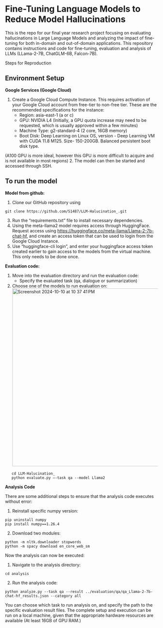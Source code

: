 # Fine-Tuning Language Models to Reduce Model Hallucinations

This is the repo for our final year research project focusing on evaluating hallucinations in Large Language Models and analyzing the impact of fine-tuning for both in-domain and out-of-domain applications. This repository contains instructions and code for fine-tuning, evaluation and analysis of LLMs (LLama-2-7B, ChatGLM-6B, Falcon-7B).


Steps for Reproduction

## Environment Setup

**Google Services (Google Cloud)**

1. Create a Google Cloud Compute Instance. This requires activation of your Google Cloud account from free-tier to non-free tier. These are the recommended specifications for the instance:
   - Region: asia-east-1 (a or c)
   - GPU: NVIDIA L4 (Initially, a GPU quota increase may need to be requested, which is usually approved within a few minutes)
   - Machine Type: g2-standard-4 (2 core, 16GB memory)
   - Boot Disk: Deep Learning on Linux OS, version - Deep Learning VM with CUDA 11.8 M125. Size- 150-200GB. Balanced persistent boot disk type.

(A100 GPU is more ideal, however this GPU is more difficult to acquire and is not available in most regions) 2. The model can then be started and accessed through SSH.

## To run the model

**Model from github:**

1. Clone our GitHub repository using

```
git clone https://github.com/S1487/LLM-Halucination_.git
```

3. Run the “requirements.txt” file to install necessary dependencies.
4. Using the meta-llama2 model requires access through HuggingFace. Request access using https://huggingface.co/meta-llama/Llama-2-7b-chat-hf, and create an access token that can be used to login from the Google Cloud Instance.
5. Use “huggingface-cli login”, and enter your huggingface access token created earlier to gain access to the models from the virtual machine. This only needs to be done once.

**Evaluation code:**

1. Move into the evaluation directory and run the evaluation code:
   - Specify the evaluated task (qa, dialogue or summarization)
2. Choose one of the models to run evaluation on:
   <img width="584" alt="Screenshot 2024-10-10 at 10 37 41 PM" src="https://github.com/user-attachments/assets/1d5a667e-4306-454b-b450-12f0c5079caa">

```
   cd LLM-Halucination_
   python evaluate.py –-task qa --model Llama2
```

**Analysis Code**

There are some additional steps to ensure that the analysis code executes without error:

1. Reinstall specific numpy version:

```
pip uninstall numpy
pip install numpy==1.26.4
```

2. Download two modules:

```
python -m nltk.downloader stopwords
python -m spacy download en_core_web_sm
```

Now the analysis can now be executed:

1. Navigate to the analysis directory:

```
cd analysis
```

2. Run the analysis code:

```
python analyze.py --task qa --result ../evaluation/qa/qa_Llama-2-7b-chat-hf_results.json --category all
```

You can choose which task to run analysis on, and specify the path to the specific evaluation result files.
The complete setup and execution can be run on a local machine, given that the appropriate hardware resources are available (At least 16GB of GPU RAM.)
